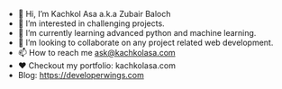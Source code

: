 - 👋 Hi, I’m Kachkol Asa a.k.a Zubair Baloch
- 👀 I’m interested in challenging projects.
- 🌱 I’m currently learning advanced python and machine learning.
- 💞️ I’m looking to collaborate on any project related web development.
- 📫 How to reach me ask@kachkolasa.com
- ❤️ Checkout my portfolio: kachkolasa.com
- Blog: https://developerwings.com

<!---
thezubairbaloch/thezubairbaloch is a ✨ special ✨ repository because its `README.md` (this file) appears on your GitHub profile.
You can click the Preview link to take a look at your changes.
--->
